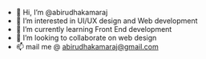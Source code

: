 - 👋 Hi, I’m @abirudhakamaraj
- 👀 I’m interested in UI/UX design and Web development
- 🌱 I’m currently learning Front End development
- 💞️ I’m looking to collaborate on web design
- 📫 mail me @ abirudhakamaraj@gmail.com

<!---
abirudhakamaraj/abirudhakamaraj is a ✨ special ✨ repository because its `README.md` (this file) appears on your GitHub profile.
You can click the Preview link to take a look at your changes.
--->
